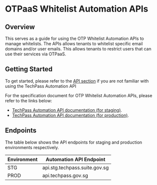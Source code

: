 # OTPaaS Whitelist Automation APIs

## Overview
This serves as a guide for using the OTP Whitelist Automation APIs to manage whitelists. The APIs allows tenants to whitelist specific email domains and/or user emails. This allows tenants to restrict users that can use their services via OTPaaS.

## Getting Started
To get started, please refer to the [API section](/apis/integration.md) if you are not familiar with using the TechPass Automation API

For the specification document for OTP Whitelist Automation APIs, please refer to the links below: 
- [TechPass Automation API documentation (for staging)](https://stg.docs.developer.tech.gov.sg/docs/techpass-automation-api/#tag/OTP).
- [TechPass Automation API documentation (for production)](https://docs.developer.tech.gov.sg/docs/techpass-automation-api/#tag/OTP).

## Endpoints
The table below shows the API endpoints for staging and production environments respectively.

| Environment | Automation API Endpoint       |
| ----------- | ----------------------------- |
| STG         | api.stg.techpass.suite.gov.sg |
| PROD        | api.techpass.gov.sg           |